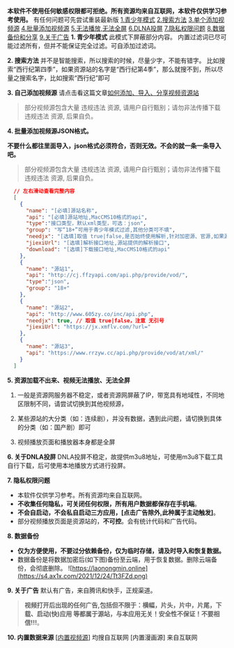 **本软件不使用任何敏感权限都可拒绝。所有资源均来自互联网，本软件仅供学习参考使用。**
有任何问题可先尝试重装最新版
[1.青少年模式](#1)
[2.搜索方法](#2)
[3.单个添加视频源](#3)
[4.批量添加视频源](#4)
[5.无法播放,无法全屏](#5)
[6.DLNA投屏](#6)
[7.隐私权限问题](#7)
[8.数据备份和分享](#8)
[9.关于广告](#9)
<span class="an" class="" id="1"></span>
**1. 青少年模式**
此模式下屏蔽部分内容。
内置过滤词已尽可能过滤所有，但并不能保证完全过滤。可自添加过滤词。

<span class="an" class="" id="2"></span>
**2. 搜索方法**
并不是智能搜索，所以搜索的时候，尽量少字，不能有错字。
比如搜索“西行纪第四季”，如果资源站的名字是“西行纪第4季”，那么就搜不到，所以尽量之搜索名字，比如搜索“西行纪”即可

<span class="an" id="3"></span>
**3. 自己添加视频源**
请点击看这篇文章[如何添加、导入、分享视频资源站](https://mp.weixin.qq.com/s/2w_ULaQxF58hAMKxf_yUrA)

>部分视频源包含大量 违规违法 资源, 请用户自行甄别；请勿非法传播下载 违规违法 资源, 后果自负。

<span class="an" id="4"></span>
**4. 批量添加视频源JSON格式。**
  
  **不要什么都往里面导入，json格式必须符合，否则无效。不会的就一条一条导入吧。**

  >部分视频源包含大量 违规违法 资源, 请用户自行甄别；请勿非法传播下载 违规违法 资源, 后果自负。

```json
  // 左右滑动查看完整内容
  [
    {
      "name": "[必填]源站名称",
      "api": "[必填]源站地址,MacCMS10格式的api",
      "type":"接口类型，默认xml类型，可选：json",
      "group": "写“18+”可用于青少年模式过滤,其他分类可不填",
      "needjx": "[选填]取值 true|false,是否始终使用解析,针对加密源、官源,如果源站有m3u8格式,则为false,源站如果有m3u8加速解析接口直接填写jiexiUrl即可",
      "jiexiUrl": "[选填]解析接口地址,源站提供的解析接口",
      "download": "[选填]下载接口地址,MacCMS10格式的api"
    },
    {
      "name": "源站1",
      "api": "http://cj.ffzyapi.com/api.php/provide/vod/",
      "type":"json",
      "group": "18+"
    },
    {
      "name": "源站2",
      "api": "http://www.605zy.co/inc/api.php",
      "needjx": true, // 取值 true|false，注意 无引号
      "jiexiUrl": "https://jx.xmflv.com/?url="
    },
    {
      "name": "源站3",
      "api": "https://www.rrzyw.cc/api.php/provide/vod/at/xml/"
    }
  ]
```

<span class="an" id="5"></span>
**5. 资源加载不出来、视频无法播放、无法全屏**

  1. 一般是资源网服务器不稳定，或者资源网屏蔽了IP，带宽具有地域性，不同地区限制不同，请尝试切换到其他视频源，

  2. 某些源站的大分类（如：连续剧），并没有数据，遇到此问题，请切换到具体的分类（如：国产剧）即可

  3. 视频播放页面和播放器本身都是全屏

<span class="an" id="6"></span>
**6. 关于DNLA投屏**
DNLA投屏不稳定，故提供m3u8地址，可使用m3u8下载工具自行下载，后可使用本地播放方式进行投屏。

<span class="an" id="7"></span>
**7. 隐私权限问题**

* 本软件仅供学习参考。所有资源均来自互联网。
* **不收集任何隐私，可关闭任何权限，所有用户数据都保存在手机端**。
* **不会自启动，不会私自启动三方应用，[点击广告除外,此种属于主动触发]**。
* 部分视频播放页面是资源站的，**不可控**。会有统计代码和广告代码。

<span class="an" id="8"></span>
**8. 数据备份**

* **仅为方便使用，不要过分依赖备份，仅为临时存储，请及时导入和恢复数据。**
* 数据备份是将数据加密后(如下图)备份至云端，用于恢复数据。删除云端备份，会彻底删除。
![https://laonongmin.online](https://s4.ax1x.com/2021/12/24/Tt3FZd.png)

<span class="an" id="9"></span>
**9. 关于广告**
默认有广告，来自腾讯和快手，正规渠道。
> **视频打开后出现的任何广告,包括但不限于：横幅，片头，片中，片尾，下载、启动(快)应用 等都属于源站，与本应用无关！安全性不保证！不要相信!!!**。

<span class="an" id="10"></span>
**10. 内置数据来源**
[[内置视频源](https://github.com/npljy/video-resource)] 均搜自互联网
[内置漫画源] 来自互联网
